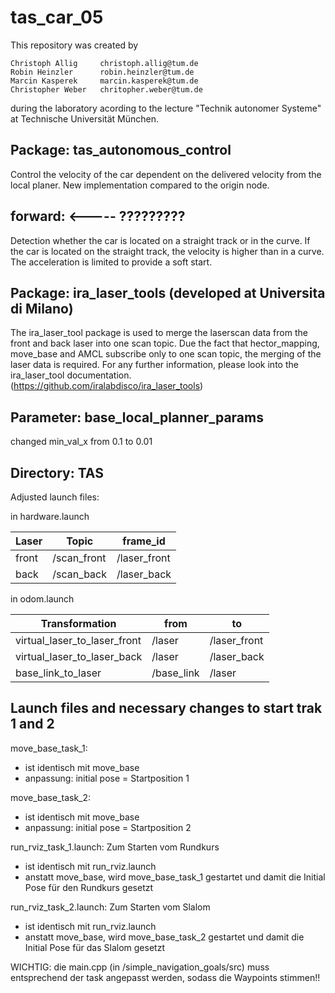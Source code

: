 tas_car_05
===============================================================================================================================

This repository was created by

```
Christoph Allig		christoph.allig@tum.de
Robin Heinzler		robin.heinzler@tum.de
Marcin Kasperek		marcin.kasperek@tum.de
Christopher Weber	chritopher.weber@tum.de
```

during the laboratory acording to the lecture "Technik autonomer Systeme" at Technische Universität München. 


Package: tas_autonomous_control
-------------------------------------------------------------------------------------------------------------------------------	
Control the velocity of the car dependent on the delivered velocity from the local planer. New implementation compared to the origin node.
	
forward: <----- ?????????
-------------------------------------------------------------------------------------------------------------------------------	
Detection whether the car is located on a straight track or in the curve.
If the car is located on the straight track, the velocity is higher than in a curve.
The acceleration is limited to provide a soft start.

Package: ira_laser_tools (developed at Universita di Milano)
-------------------------------------------------------------------------------------------------------------------------------	
The ira_laser_tool package is used to merge the laserscan data from the front and back laser into one scan topic. Due the fact that hector_mapping, move_base and AMCL subscribe only to one scan topic, the merging of the laser data is required. For any further information, please look into the ira_laser_tool documentation. (https://github.com/iralabdisco/ira_laser_tools)

Parameter: base_local_planner_params
-------------------------------------------------------------------------------------------------------------------------------	
changed min_val_x from 0.1 to 0.01

Directory: TAS
-------------------------------------------------------------------------------------------------------------------------------	
Adjusted launch files:

in hardware.launch

|Laser		| Topic		| frame_id|
|----------------|---------------|--------------|
|front		| /scan_front	| /laser_front|
|back		| /scan_back	| /laser_back|


in odom.launch

|Transformation			| from		|to|
|--------------------------------|---------------|--------------|
|virtual_laser_to_laser_front	| /laser	| /laser_front|
|virtual_laser_to_laser_back	| /laser	| /laser_back|
|base_link_to_laser		| /base_link	| /laser|


Launch files and necessary changes to start trak 1 and 2
-------------------------------------------------------------------------------------------------------------------------------	
move_base_task_1:
- ist identisch mit move_base
- anpassung: initial pose = Startposition 1

move_base_task_2:
- ist identisch mit move_base
- anpassung: initial pose = Startposition 2

run_rviz_task_1.launch:	Zum Starten vom Rundkurs
- ist identisch mit run_rviz.launch
- anstatt move_base, wird move_base_task_1 gestartet
  und damit die Initial Pose für den Rundkurs gesetzt

run_rviz_task_2.launch:	Zum Starten vom Slalom
- ist identisch mit run_rviz.launch
- anstatt move_base, wird move_base_task_2 gestartet
  und damit die Initial Pose für das Slalom gesetzt

WICHTIG: die main.cpp (in /simple_navigation_goals/src) 
muss entsprechend der task angepasst werden, sodass 
die Waypoints stimmen!!



